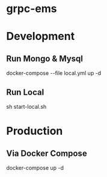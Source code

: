# grpc-ems

# Development

## Run Mongo & Mysql
docker-compose --file local.yml up -d

## Run Local
sh start-local.sh 

# Production
## Via Docker Compose
docker-compose up -d
